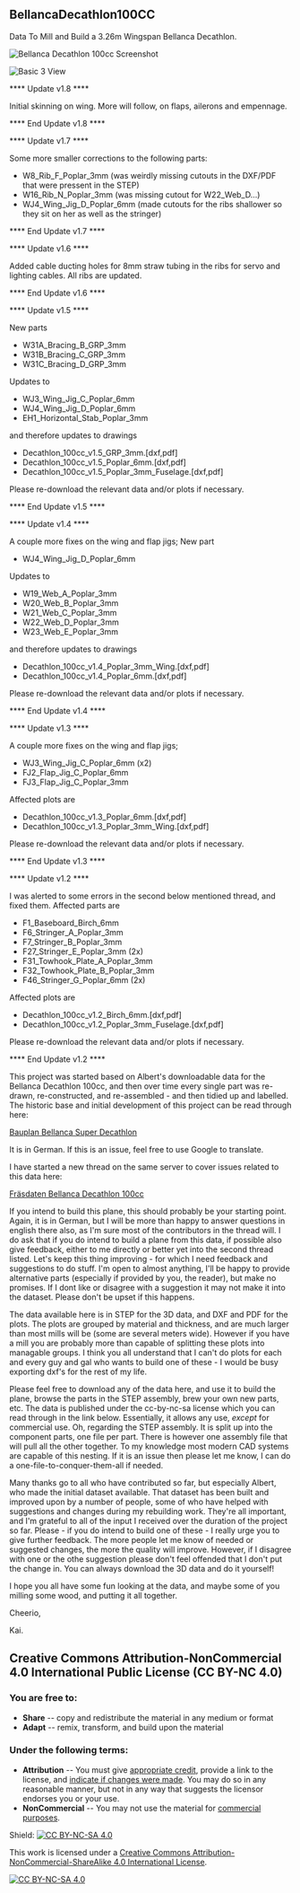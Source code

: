 ## BellancaDecathlon100CC

Data To Mill and Build a 3.26m Wingspan Bellanca Decathlon.

![Bellanca Decathlon 100cc Screenshot](doc/imgs/Screenshot_230405.png)

![Basic 3 View](doc/imgs/3-View_230405.png)

**** Update v1.8 ****

Initial skinning on wing. More will follow, on flaps, ailerons and empennage.

**** End Update v1.8 ****


**** Update v1.7 ****

Some more smaller corrections to the following parts:

- W8_Rib_F_Poplar_3mm (was weirdly missing cutouts in the DXF/PDF that were pressent in the STEP)
- W16_Rib_N_Poplar_3mm (was missing cutout for W22_Web_D...)
- WJ4_Wing_Jig_D_Poplar_6mm (made cutouts for the ribs shallower so they sit on her as well as the stringer)

**** End Update v1.7 ****

**** Update v1.6 ****

Added cable ducting holes for 8mm straw tubing in the ribs for servo and lighting cables. All ribs are updated.

**** End Update v1.6 ****


**** Update v1.5 ****

New parts
- W31A_Bracing_B_GRP_3mm
- W31B_Bracing_C_GRP_3mm
- W31C_Bracing_D_GRP_3mm

Updates to
- WJ3_Wing_Jig_C_Poplar_6mm
- WJ4_Wing_Jig_D_Poplar_6mm
- EH1_Horizontal_Stab_Poplar_3mm

and therefore updates to drawings
- Decathlon_100cc_v1.5_GRP_3mm.[dxf,pdf]
- Decathlon_100cc_v1.5_Poplar_6mm.[dxf,pdf]
- Decathlon_100cc_v1.5_Poplar_3mm_Fuselage.[dxf,pdf]

Please re-download the relevant data and/or plots if necessary.

**** End Update v1.5 ****



**** Update v1.4 ****

A couple more fixes on the wing and flap jigs;
New part
- WJ4_Wing_Jig_D_Poplar_6mm

Updates to
- W19_Web_A_Poplar_3mm
- W20_Web_B_Poplar_3mm
- W21_Web_C_Poplar_3mm
- W22_Web_D_Poplar_3mm
- W23_Web_E_Poplar_3mm

and therefore updates to drawings
- Decathlon_100cc_v1.4_Poplar_3mm_Wing.[dxf,pdf]
- Decathlon_100cc_v1.4_Poplar_6mm.[dxf,pdf]

Please re-download the relevant data and/or plots if necessary.

**** End Update v1.4 ****


**** Update v1.3 ****

A couple more fixes on the wing and flap jigs;
- WJ3_Wing_Jig_C_Poplar_6mm (x2)
- FJ2_Flap_Jig_C_Poplar_6mm
- FJ3_Flap_Jig_C_Poplar_3mm

Affected plots are
- Decathlon_100cc_v1.3_Poplar_6mm.[dxf,pdf]
- Decathlon_100cc_v1.3_Poplar_3mm_Wing.[dxf,pdf]

Please re-download the relevant data and/or plots if necessary.

**** End Update v1.3 ****


**** Update v1.2 ****

I was alerted to some errors in the second below mentioned thread, and fixed them. Affected parts are
- F1_Baseboard_Birch_6mm
- F6_Stringer_A_Poplar_3mm
- F7_Stringer_B_Poplar_3mm
- F27_Stringer_E_Poplar_3mm (2x)
- F31_Towhook_Plate_A_Poplar_3mm
- F32_Towhook_Plate_B_Poplar_3mm
- F46_Stringer_G_Poplar_6mm (2x)

Affected plots are
- Decathlon_100cc_v1.2_Birch_6mm.[dxf,pdf]
- Decathlon_100cc_v1.2_Poplar_3mm_Fuselage.[dxf,pdf]

Please re-download the relevant data and/or plots if necessary.

**** End Update v1.2 ****

This project was started based on Albert's downloadable data for the Bellanca Decathlon 100cc, and then over time every single part was re-drawn, re-constructed, and re-assembled - and then tidied up and labelled. The historic base and initial development of this project can be read through here:

[Bauplan Bellanca Super Decathlon](https://www.rc-network.de/threads/bauplan-bellanca-super-decathlon.563351/)

It is in German. If this is an issue, feel free to use Google to translate.

I have started a new thread on the same server to cover issues related to this data here:

[Fräsdaten Bellanca Decathlon 100cc](https://www.rc-network.de/threads/fr%C3%A4sdaten-bellanca-super-decathlon.11947862/)

If you intend to build this plane, this should probably be your starting point. Again, it is in German, but I will be more than happy to answer questions in english there also, as I'm sure most of the contributors in the thread will. I do ask that if you do intend to build a plane from this data, if possible also give feedback, either to me directly or better yet into the second thread listed. Let's keep this thing improving - for which I need feedback and suggestions to do stuff. I'm open to almost anything, I'll be happy to provide alternative parts (especially if provided by you, the reader), but make no promises. If I dont like or disagree with a suggestion it may not make it into the dataset. Please don't be upset if this happens.

The data available here is in STEP for the 3D data, and DXF and PDF for the plots. The plots are grouped by material and thickness, and are much larger than most mills will be (some are several meters wide). However if you have a mill you are probably more than capable of splitting these plots into managable groups. I think you all understand that I can't do plots for each and every guy and gal who wants to build one of these - I would be busy exporting dxf's for the rest of my life.

Please feel free to download any of the data here, and use it to build the plane, browse the parts in the STEP assembly, brew your own new parts, etc. The data is published under the cc-by-nc-sa license which you can read through in the link below. Essentially, it allows any use, _except_ for commercial use. Oh, regarding the STEP assembly. It is split up into the component parts, one file per part. There is however one assembly file that will pull all the other together. To my knowledge most modern CAD systems are capable of this nesting. If it is an issue then please let me know, I can do a one-file-to-conquer-them-all if needed.

Many thanks go to all who have contributed so far, but especially Albert, who made the initial dataset available. That dataset has been built and improved upon by a number of people, some of who have helped with suggestions and changes during my rebuilding work. They're all important, and I'm grateful to all of the input I received over the duration of the project so far. Please - if you do intend to build one of these - I really urge you to give further feedback. The more people let me know of needed or suggested changes, the more the quality will improve. However, if I disagree with one or the othe suggestion please don't feel offended that I don't put the change in. You can always download the 3D data and do it yourself!

I hope you all have some fun looking at the data, and maybe some of you milling some wood, and putting it all together.

Cheerio,

Kai.

## Creative Commons Attribution-NonCommercial 4.0 International Public License (CC BY-NC 4.0)

### You are free to:

 - **Share** -- copy and redistribute the material in any medium or format
 -  **Adapt** -- remix, transform, and build upon the material

### Under the following terms:

 - **Attribution** -- You must give  [appropriate credit](https://wiki.creativecommons.org/wiki/License_Versions#Detailed_attribution_comparison_chart), provide a link to the license, and [indicate if changes were made](https://wiki.creativecommons.org/wiki/License_Versions#Modifications_and_adaptations_must_be_marked_as_such). You may do so in any reasonable manner, but not in any way that suggests the licensor endorses you or your use.
 - **NonCommercial** -- You may not use the material for [commercial purposes](https://creativecommons.org/faq/#Does_my_use_violate_the_NonCommercial_clause_of_the_licenses.3F).
 

Shield: [![CC BY-NC-SA 4.0][cc-by-nc-sa-shield]][cc-by-nc-sa]

This work is licensed under a
[Creative Commons Attribution-NonCommercial-ShareAlike 4.0 International License][cc-by-nc-sa].

[![CC BY-NC-SA 4.0][cc-by-nc-sa-image]][cc-by-nc-sa]

[cc-by-nc-sa]: http://creativecommons.org/licenses/by-nc-sa/4.0/
[cc-by-nc-sa-image]: https://licensebuttons.net/l/by-nc-sa/4.0/88x31.png
[cc-by-nc-sa-shield]: https://img.shields.io/badge/License-CC%20BY--NC--SA%204.0-lightgrey.svg
